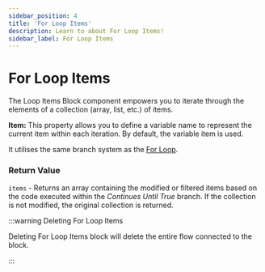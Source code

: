 ```yaml
---
sidebar_position: 4
title: 'For Loop Items'
description: Learn to about For Loop Items! 
sidebar_label: For Loop Items
---
```


# For Loop Items

The Loop Items Block component empowers you to iterate through the elements of a collection (array, list, etc.) of items.

**Item:** This property allows you to define a variable name to represent the current item within each iteration. By default, the variable item is used.


It utilises the same branch system as the [For Loop](for-loop#branches).

### Return Value

`items` - Returns an array containing the modified or filtered items based on the code executed within the _Continues Until True_ branch. If the collection is not modified, the original collection is returned.

:::warning Deleting For Loop Items

Deleting For Loop Items block will delete the entire flow connected to the block. 

:::
